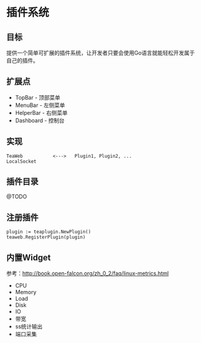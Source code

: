 # 插件系统
## 目标
提供一个简单可扩展的插件系统，让开发者只要会使用Go语言就能轻松开发属于自己的插件。

## 扩展点
* TopBar - 顶部菜单
* MenuBar - 左侧菜单
* HelperBar - 右侧菜单
* Dashboard - 控制台

## 实现
~~~
TeaWeb           <--->   Plugin1, Plugin2, ... 
LocalSocket
~~~

## 插件目录
@TODO

## 注册插件
~~~
plugin := teaplugin.NewPlugin()
teaweb.RegisterPlugin(plugin)
~~~
## 内置Widget
参考：http://book.open-falcon.org/zh_0_2/faq/linux-metrics.html
* CPU
* Memory
* Load
* Disk
* IO
* 带宽
* ss统计输出
* 端口采集

